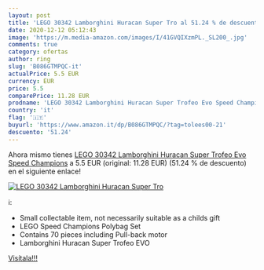 ```yaml
---
layout: post
title: 'LEGO 30342 Lamborghini Huracan Super Tro al 51.24 % de descuento'
date: 2020-12-12 05:12:43
image: 'https://m.media-amazon.com/images/I/41GVQIXzmPL._SL200_.jpg'
comments: true
category: ofertas
author: ring
slug: 'B086GTMPQC-it'
actualPrice: 5.5 EUR
currency: EUR
price: 5.5
comparePrice: 11.28 EUR
prodname: 'LEGO 30342 Lamborghini Huracan Super Trofeo Evo Speed Champions'
country: 'it'
flag: '🇮🇹'
buyurl: 'https://www.amazon.it/dp/B086GTMPQC/?tag=tolees00-21'
descuento: '51.24'
---
```


Ahora mismo tienes [LEGO 30342 Lamborghini Huracan Super Trofeo Evo Speed Champions](https://www.amazon.it/dp/B086GTMPQC/?tag=tolees00-21) a 5.5 EUR (original: 11.28 EUR) (51.24 %  de descuento) en el siguiente enlace!

[![LEGO 30342 Lamborghini Huracan Super Tro](https://m.media-amazon.com/images/I/41GVQIXzmPL._SL200_.jpg)](https://www.amazon.it/dp/B086GTMPQC/?tag=tolees00-21)

ℹ️:

- Small collectable item, not necessarily suitable as a childs gift
- LEGO Speed Champions Polybag Set
- Contains 70 pieces including Pull-back motor
- Lamborghini Huracan Super Trofeo EVO

[Visítala!!!](https://www.amazon.it/dp/B086GTMPQC/?tag=tolees00-21)
